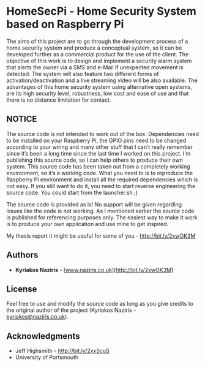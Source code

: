 # HomeSecPi - Home Security System based on Raspberry Pi

The aims of this project are to go through the development process of a home security system and produce a conceptual system, so it can be developed further as a commercial product for the use of the client. The objective of this work is to design and implement a security alarm system that alerts the owner via a SMS and e-Mail if unexpected movement is detected. The system will also feature two different forms of activation/deactivation and a live streaming video will be also available. The advantages of this home security system using alternative open systems, are its high security level, robustness, low cost and ease of use and that there is no distance limitation for contact.

## NOTICE

The source code is not intended to work out of the box. Dependencies need to be installed on your Raspberry Pi, the GPIO pins need to be changed according to your wiring and many other stuff that I can’t really remember since it’s been a long time since the last time I worked on this project. I’m publishing this source code, so I can help others to produce their own system.
This source code has been taken out from a completely working environment, so it’s a working code. What you need to is to reproduce the Raspberry Pi environment and install all the required dependencies which is not easy. If you still want to do it, you need to start reverse engineering the source code. You could start from the launcher.sh ;)

The source code is provided as is! No support will be given regarding issues like the code is not working. As I mentioned earlier the source code is published for referencing purposes only. The easiest way to make it work is to produce your own application and use mine to get inspired.

My thesis report it might be usuful for some of you - http://bit.ly/2xwOK3M


## Authors

* **Kyriakos Naziris** - [www.naziris.co.uk](http://bit.ly/2xwOK3M)

## License

Feel free to use and modify the source code as long as you give credits to the original author of the 
project (Kyriakos Naziris - kyriakos@naziris.co.uk).

## Acknowledgments
* Jeff Highsmith - http://bit.ly/2xxScuS
* University of Portsmouth
